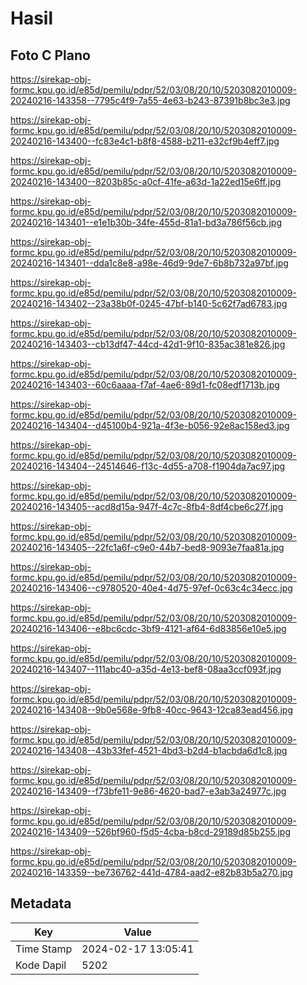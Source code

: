 # Hasil

## Foto C Plano

https://sirekap-obj-formc.kpu.go.id/e85d/pemilu/pdpr/52/03/08/20/10/5203082010009-20240216-143358--7795c4f9-7a55-4e63-b243-87391b8bc3e3.jpg

https://sirekap-obj-formc.kpu.go.id/e85d/pemilu/pdpr/52/03/08/20/10/5203082010009-20240216-143400--fc83e4c1-b8f8-4588-b211-e32cf9b4eff7.jpg

https://sirekap-obj-formc.kpu.go.id/e85d/pemilu/pdpr/52/03/08/20/10/5203082010009-20240216-143400--8203b85c-a0cf-41fe-a63d-1a22ed15e6ff.jpg

https://sirekap-obj-formc.kpu.go.id/e85d/pemilu/pdpr/52/03/08/20/10/5203082010009-20240216-143401--e1e1b30b-34fe-455d-81a1-bd3a786f56cb.jpg

https://sirekap-obj-formc.kpu.go.id/e85d/pemilu/pdpr/52/03/08/20/10/5203082010009-20240216-143401--dda1c8e8-a98e-46d9-9de7-6b8b732a97bf.jpg

https://sirekap-obj-formc.kpu.go.id/e85d/pemilu/pdpr/52/03/08/20/10/5203082010009-20240216-143402--23a38b0f-0245-47bf-b140-5c62f7ad6783.jpg

https://sirekap-obj-formc.kpu.go.id/e85d/pemilu/pdpr/52/03/08/20/10/5203082010009-20240216-143403--cb13df47-44cd-42d1-9f10-835ac381e826.jpg

https://sirekap-obj-formc.kpu.go.id/e85d/pemilu/pdpr/52/03/08/20/10/5203082010009-20240216-143403--60c6aaaa-f7af-4ae6-89d1-fc08edf1713b.jpg

https://sirekap-obj-formc.kpu.go.id/e85d/pemilu/pdpr/52/03/08/20/10/5203082010009-20240216-143404--d45100b4-921a-4f3e-b056-92e8ac158ed3.jpg

https://sirekap-obj-formc.kpu.go.id/e85d/pemilu/pdpr/52/03/08/20/10/5203082010009-20240216-143404--24514646-f13c-4d55-a708-f1904da7ac97.jpg

https://sirekap-obj-formc.kpu.go.id/e85d/pemilu/pdpr/52/03/08/20/10/5203082010009-20240216-143405--acd8d15a-947f-4c7c-8fb4-8df4cbe6c27f.jpg

https://sirekap-obj-formc.kpu.go.id/e85d/pemilu/pdpr/52/03/08/20/10/5203082010009-20240216-143405--22fc1a6f-c9e0-44b7-bed8-9093e7faa81a.jpg

https://sirekap-obj-formc.kpu.go.id/e85d/pemilu/pdpr/52/03/08/20/10/5203082010009-20240216-143406--c9780520-40e4-4d75-97ef-0c63c4c34ecc.jpg

https://sirekap-obj-formc.kpu.go.id/e85d/pemilu/pdpr/52/03/08/20/10/5203082010009-20240216-143406--e8bc6cdc-3bf9-4121-af64-6d83856e10e5.jpg

https://sirekap-obj-formc.kpu.go.id/e85d/pemilu/pdpr/52/03/08/20/10/5203082010009-20240216-143407--111abc40-a35d-4e13-bef8-08aa3ccf093f.jpg

https://sirekap-obj-formc.kpu.go.id/e85d/pemilu/pdpr/52/03/08/20/10/5203082010009-20240216-143408--9b0e568e-9fb8-40cc-9643-12ca83ead456.jpg

https://sirekap-obj-formc.kpu.go.id/e85d/pemilu/pdpr/52/03/08/20/10/5203082010009-20240216-143408--43b33fef-4521-4bd3-b2d4-b1acbda6d1c8.jpg

https://sirekap-obj-formc.kpu.go.id/e85d/pemilu/pdpr/52/03/08/20/10/5203082010009-20240216-143409--f73bfe11-9e86-4620-bad7-e3ab3a24977c.jpg

https://sirekap-obj-formc.kpu.go.id/e85d/pemilu/pdpr/52/03/08/20/10/5203082010009-20240216-143409--526bf960-f5d5-4cba-b8cd-29189d85b255.jpg

https://sirekap-obj-formc.kpu.go.id/e85d/pemilu/pdpr/52/03/08/20/10/5203082010009-20240216-143359--be736762-441d-4784-aad2-e82b83b5a270.jpg


## Metadata

| Key        | Value               |
| ---------- | ------------------- |
| Time Stamp | 2024-02-17 13:05:41 |
| Kode Dapil | 5202                |



